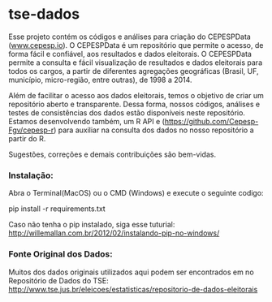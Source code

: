# tse-dados

Esse projeto contém os códigos e análises para criação do CEPESPData (www.cepesp.io). O CEPESPData é um repositório que permite o acesso, de forma fácil e confiável, aos resultados e dados eleitorais. O CEPESPData permite a consulta e fácil visualização de resultados e dados eleitorais para todos os cargos, a partir de diferentes agregações geográficas (Brasil, UF, município, micro-região, entre outras), de 1998 a 2014. 

Além de facilitar o acesso aos dados eleitorais, temos o objetivo de criar um repositório aberto e transparente. Dessa forma, nossos códigos, análises e testes de consistências dos dados estão disponíveis neste repositório. Estamos desenvolvendo também, um R API e (https://github.com/Cepesp-Fgv/cepesp-r) para auxiliar na consulta dos dados no nosso repositório a partir do R.

Sugestões, correções e demais contribuições são bem-vidas.

### Instalação:
Abra o Terminal(MacOS) ou o CMD (Windows)  e execute o seguinte codigo:

pip install -r requirements.txt

Caso não tenha o pip instalado, siga esse tuturial:
http://willemallan.com.br/2012/02/instalando-pip-no-windows/

### Fonte Original dos Dados:

Muitos dos dados originais utilizados aqui podem ser encontrados em no Repositório de Dados do TSE: http://www.tse.jus.br/eleicoes/estatisticas/repositorio-de-dados-eleitorais

